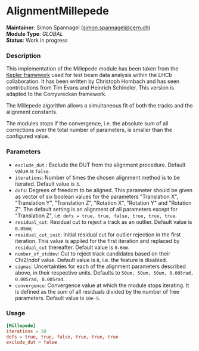 # AlignmentMillepede
**Maintainer**: Simon Spannagel (<simon.spannagel@cern.ch>)  
**Module Type**: *GLOBAL*  
**Status**: Work in progress  

### Description
This implementation of the Millepede module has been taken from the [Kepler framework](https://gitlab.cern.ch/lhcb/Kepler) used for test beam data analysis within the LHCb collaboration. It has been written by Christoph Hombach and has seen contributions from Tim Evans and Heinrich Schindler. This version is adapted to the Corryvreckan framework.

The Millepede algorithm allows a simultaneous fit of both the tracks and the alignment constants.

The modules stops if the convergence, i.e. the absolute sum of all corrections over the total number of parameters, is smaller than the configured value.

### Parameters
* `exclude_dut` : Exclude the DUT from the alignment procedure. Default value
is `false`.
* `iterations`: Number of times the chosen alignment method is to be iterated. Default value is `3`.
* `dofs`: Degrees of freedom to be aligned. This parameter should be given as vector of six boolean values for the parameters "Translation X", "Translation Y", "Translation Z", "Rotation X", "Rotation Y" and "Rotation Z". The default setting is an alignment of all parameters except for "Translation Z", i.e. `dofs = true, true, false, true, true, true`.
* `residual_cut`: Residual cut to reject a track as an outlier. Default value is `0.05mm`;
* `residual_cut_init`: Initial residual cut for outlier rejection in the first iteration. This value is applied for the first iteration and replaced by `residual_cut` thereafter. Default value is `0.6mm`.
* `number_of_stddev`: Cut to reject track candidates based on their Chi2/ndof value. Default value is `0`, i.e. the feature is disabled.
* `sigmas`: Uncertainties for each of the alignment parameters described above, in their respective units. Defaults to `50um, 50um, 50um, 0.005rad, 0.005rad, 0.005rad`.
* `convergence`: Convergence value at which the module stops iterating. It is defined as the sum of all residuals divided by the number of free parameters. Default value is `10e-5`.

### Usage
```toml
[Millepede]
iterations = 10
dofs = true, true, false, true, true, true
exclude_dut = false
```
